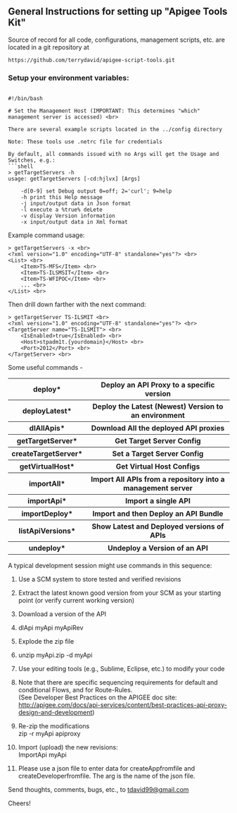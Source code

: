 ## General Instructions for setting up "Apigee Tools Kit"

Source of record for all code, configurations, management scripts, etc. are located in a git repository at

    https://github.com/terrydavid/apigee-script-tools.git

### Setup your environment variables:
```

#!/bin/bash

# Set the Management Host (IMPORTANT: This determines "which" management server is accessed) <br>

There are several example scripts located in the ../config directory

Note: These tools use .netrc file for credentials

By default, all commands issued with no Args will get the Usage and Switches, e.g.:
```shell
> getTargetServers -h
usage: getTargetServers [-cd:hjlvx] [Args]

    -d[0-9] set Debug output 0=off; 2='curl'; 9=help
    -h print this Help message
    -j input/output data in Json format
    -l execute a %true% deLete
    -v display Version information
    -x input/output data in Xml format
```

Example command usage:

```shell
> getTargetServers -x <br>
<?xml version="1.0" encoding="UTF-8" standalone="yes"?> <br>
<List> <br>
    <Item>TS-MFS</Item> <br>
    <Item>TS-ILSMSIT</Item> <br>
    <Item>TS-WFIPOC</Item> <br>
    ... <br>
</List> <br>
```
Then drill down farther with the next command:
```shell
> getTargetServer TS-ILSMIT <br>
<?xml version="1.0" encoding="UTF-8" standalone="yes"?> <br>
<TargetServer name="TS-ILSMIT"> <br>
    <IsEnabled>true</IsEnabled> <br>
    <Host>stpadm1t.{yourdomain}</Host> <br>
    <Port>2012</Port> <br>
</TargetServer> <br>
```

Some useful commands - 

<table>
<tr><th>deploy*</th> <th>Deploy an API Proxy to a specific version</th></tr>
<tr><th>deployLatest*</th>  <th>Deploy the Latest (Newest) Version to an environment </th></tr>
<tr><th>dlAllApis*</th>  <th>Download All the deployed API proxies </th></tr>
<tr><th>getTargetServer*</th>  <th>Get Target Server Config </th></tr>
<tr><th>createTargetServer*</th>  <th>Set a Target Server Config </th></tr>
<tr><th>getVirtualHost*</th>  <th>Get Virtual Host Configs </th></tr>
<tr><th>importAll*</th>  <th>Import All APIs from a repository into a management server </th></tr>
<tr><th>importApi*</th>  <th>Import a single API </th></tr>
<tr><th>importDeploy*</th>  <th>Import and then Deploy an API Bundle </th></tr>
<tr><th>listApiVersions*</th>  <th>Show Latest and Deployed versions of APIs </th></tr>
<tr><th>undeploy*</th>  <th>Undeploy a Version of an API </th></tr>
</table>


A typical development session might use commands in this sequence:

1. Use a SCM system to store tested and verified revisions <br>
2. Extract the latest known good version from your SCM as your starting point (or verify current working version) <br>

3. Download a version of the API <br>
4. dlApi myApi myApiRev <br>

5. Explode the zip file <br>
6. unzip myApi.zip -d myApi <br>

7. Use your editing tools (e.g., Sublime, Eclipse, etc.) to modify your code <br>
8. Note that there are specific sequencing requirements for default and conditional Flows, and for Route-Rules. <br>
   (See Developer Best Practices on the APIGEE doc site:   <br>
   http://apigee.com/docs/api-services/content/best-practices-api-proxy-design-and-development) <br>

9. Re-zip the modifications <br>
   zip -r myApi apiproxy <br>

11. Import (upload) the new revisions: <br>
   ImportApi myApi

12. Please use a json file to enter data for createAppfromfile and createDeveloperfromfile. The arg is the name of the json file. 

Send thoughts, comments, bugs, etc., to tdavid99@gmail.com

Cheers!

